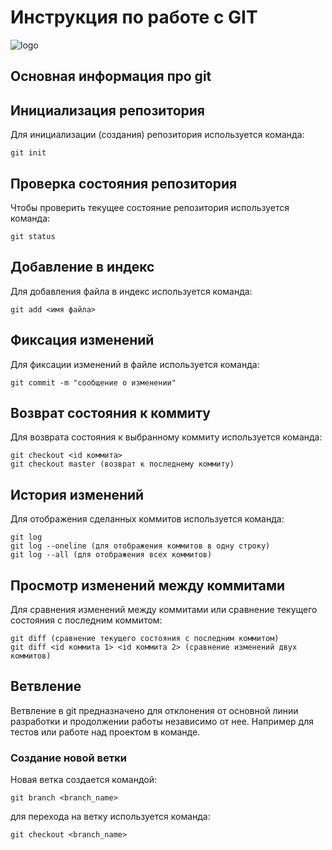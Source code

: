 # **Инструкция по работе с GIT**

![logo](git_logo.png)

## Основная информация про git

## Инициализация репозитория

Для инициализации (создания) репозитория используется команда:

    git init

## Проверка состояния репозитория

Чтобы проверить текущее состояние репозитория используется команда:

    git status

## Добавление в индекс

Для добавления файла в индекс используется команда:

    git add <имя файла>

## Фиксация изменений

Для фиксации изменений в файле используется команда:

    git commit -m "сообщение о изменении"

## Возврат состояния к коммиту

Для возврата состояния к выбранному коммиту используется команда:

    git checkout <id коммита>
    git checkout master (возврат к последнему коммиту)

## История изменений

Для отображения сделанных коммитов используется команда:

    git log
    git log --oneline (для отображения коммитов в одну строку)
    git log --all (для отображения всех коммитов)

## Просмотр изменений между коммитами

Для сравнения изменений между коммитами или сравнение текущего состояния с последним коммитом:

    git diff (сравнение текущего состояния с последним коммитом)
    git diff <id коммита 1> <id коммита 2> (сравнение изменений двух коммитов)

## Ветвление

Ветвление в git предназначено для отклонения от основной линии разработки и продолжении работы независимо от нее. Например для тестов или работе над проектом в команде.

### Создание новой ветки

Новая ветка создается командой:

    git branch <branch_name>

для перехода на ветку используется команда:

    git checkout <branch_name>
